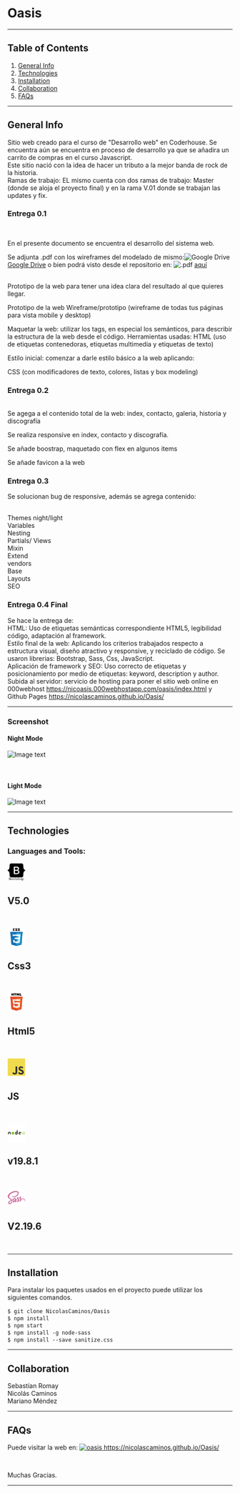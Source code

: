 # Oasis

---

## Table of Contents

1. [General Info](#general-info)
2. [Technologies](#technologies)
3. [Installation](#installation)
4. [Collaboration](#collaboration)
5. [FAQs](#faqs)

---

## General Info

Sitio web creado para el curso de "Desarrollo web" en Coderhouse. Se encuentra aún se encuentra en proceso de desarrollo ya que se añadira un carrito de compras en el curso Javascript.
<br>
Este sitio nació con la idea de hacer un tributo a la mejor banda de rock de la historia.
<br>
Ramas de trabajo: EL mismo cuenta con dos ramas de trabajo: Master (donde se aloja el proyecto final) y en la rama V.01 donde se trabajan las updates y fix.
<br>

### Entrega 0.1

<br>

En el presente documento se encuentra el desarrollo del sistema web.

Se adjunta .pdf con los wireframes del modelado de mismo:<img src="https://upload.wikimedia.org/wikipedia/commons/thumb/1/12/Google_Drive_icon_%282020%29.svg/1024px-Google_Drive_icon_%282020%29.svg.png" alt="Google Drive" width="40" height="40"/> <a href="https://drive.google.com/file/d/1EN7HS5Z3BR7dMbrloD5K3aoGHRErKdXe/view?usp=sharing" target="_blank" rel="noreferrer">Google Drive</a> o bien podrá visto desde el repositorio en: <img src="https://es.wikipedia.org/wiki/PDF#/media/Archivo:PDF_file_icon.svg" alt=".pdf" width="40" height="40"/> <a href="Nicolás_Caminos-Oasis.pdf" target="_blank" rel="noreferrer">aquí</a>
<br>

<br>
Prototipo de la web para tener una idea clara del resultado al que quieres llegar.

Prototipo de la web
Wireframe/prototipo (wireframe de todas tus páginas para vista mobile y desktop)

Maquetar la web: utilizar los tags, en especial los semánticos, para describir la estructura de la web desde el código.
Herramientas usadas:
HTML (uso de etiquetas contenedoras, etiquetas multimedia y etiquetas de texto)

Estilo inicial: comenzar a darle estilo básico a la web aplicando:

CSS (con modificadores de texto, colores, listas y box modeling)
<br>

### Entrega 0.2

<br>
Se agega a el contenido total de la web: index, contacto, galeria, historia y discografía

Se realiza responsive en index, contacto y discografía.

Se añade boostrap, maquetado con flex en algunos items

Se añade favicon a la web
<br>

### Entrega 0.3

Se solucionan bug de responsive, además se agrega contenido:

<br>
Themes night/light
<br>
Variables
<br>
Nesting
<br>
Partials/ Views
<br>
Mixin
<br>
Extend
<br>
vendors
<br>
Base
<br>
Layouts
<br>
SEO
<br>

### Entrega 0.4 Final

Se hace la entrega de:
<br>
HTML: Uso de etiquetas semánticas correspondiente HTML5, legibilidad código, adaptación al framework.
<br>
Estilo final de la web: Aplicando los criterios trabajados respecto a estructura visual, diseño atractivo y responsive, y reciclado de código. Se usaron librerias: Bootstrap, Sass, Css, JavaScript.
<br>
Aplicación de framework y SEO: Uso correcto de etiquetas y posicionamiento por medio de etiquetas: keyword, description y author.
<br>
Subida al servidor: servicio de hosting para poner el sitio web online en 000webhost <a href="https://nicoasis.000webhostapp.com/oasis/index.html" target="_blank" rel="noreferrer"> https://nicoasis.000webhostapp.com/oasis/index.html</a> y Github Pages <a href="https://nicolascaminos.github.io/Oasis/" target="_blank" rel="noreferrer"></a><a href="https://nicolascaminos.github.io/Oasis/" target="_blank" rel="noreferrer">https://nicolascaminos.github.io/Oasis/</a>
<br>

---

### Screenshot

<h4> Night Mode</h4>

![Image text](https://nicolascaminos.github.io/Oasis/images/readme/imagen1.jpg)
<br>
<br>
<br>

<h4> Light Mode</h4>

![Image text](https://nicolascaminos.github.io/Oasis/images/readme/imagen2.jpg)
<br>

---

## Technologies

<h3 align="left">Languages and Tools:</h3>
<p align="left"> 
<a href="https://getbootstrap.com" target="_blank" rel="noreferrer"> <img src="https://raw.githubusercontent.com/devicons/devicon/master/icons/bootstrap/bootstrap-plain-wordmark.svg" alt="bootstrap" width="40" height="40"/> </a> <h2>V5.0</h2> 
<br>

<a href="https://www.w3schools.com/css/" target="_blank" rel="noreferrer"> <img src="https://raw.githubusercontent.com/devicons/devicon/master/icons/css3/css3-original-wordmark.svg" alt="css3" width="40" height="40"/> </a> <h2>Css3</h2>
<br>

<a href="https://www.w3.org/html/" target="_blank" rel="noreferrer"> <img src="https://raw.githubusercontent.com/devicons/devicon/master/icons/html5/html5-original-wordmark.svg" alt="html5" width="40" height="40"/> </a> <h2>Html5</h2>
<br>

<a href="https://developer.mozilla.org/en-US/docs/Web/JavaScript" target="_blank" rel="noreferrer"> <img src="https://raw.githubusercontent.com/devicons/devicon/master/icons/javascript/javascript-original.svg" alt="javascript" width="40" height="40"/> </a> <h2>JS</h2>
<br>

<a href="https://nodejs.org" target="_blank" rel="noreferrer"> <img src="https://raw.githubusercontent.com/devicons/devicon/master/icons/nodejs/nodejs-original-wordmark.svg" alt="nodejs" width="40" height="40"/></a> <h2>v19.8.1</h2>
<br>

<a href="https://sass-lang.com" target="_blank" rel="noreferrer"> <img src="https://raw.githubusercontent.com/devicons/devicon/master/icons/sass/sass-original.svg" alt="sass" width="40" height="40"/> </a> <h2>V2.19.6</h2></p>
<br>

---

## Installation

Para instalar los paquetes usados en el proyecto puede utilizar los siguientes comandos.

```
$ git clone NicolasCaminos/Oasis
$ npm install
$ npm start
$ npm install -g node-sass
$ npm install --save sanitize.css

```

---

## Collaboration

Sebastían Romay
<br>
Nicolás Caminos
<br>
Mariano Méndez
<br>

---

## FAQs

Puede visitar la web en: <a href="https://nicolascaminos.github.io/Oasis/" target="_blank" rel="noreferrer"> <img src="https://oasisinet.com/wp-content/uploads/2022/05/cropped-oasis-fav-32x32.png" alt="oasis" width="40" height="40"/> </a><a href="https://nicolascaminos.github.io/Oasis/" target="_blank" rel="noreferrer">https://nicolascaminos.github.io/Oasis/</a>

<br>

Muchas Gracias.
<br>

---
